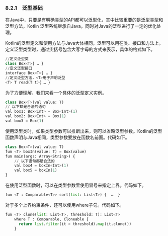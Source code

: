 ### 8.2.1　泛型基础

在Java中，只要是有明确类型的API都可以泛型化，其中比较重要的是泛型类型和泛型方法，Kotlin 泛型系统继承自Java，同时对Java的泛型进行了一定的优化处理。

Kotlin的泛型定义和使用方法与Java大体相同，泛型可以用在类、接口和方法上。定义泛型类型时，通过尖括号包含大写字母的方式来表示，具体的格式如下。

```python
//定义泛型类
class Box<T>{ … }
//定义泛型接口
interface Box<T>{ … }
//定义泛型方法，<T>用于声明泛型
<T> T read(T t){ … }
```

为了方便理解，我们来看一个具体的泛型定义实例。

```python
class Box<T>(val value: T)
// 以下都是合法的语句
val box1: Box<Int> = Box<Int>(1)
val box2: Box<Int> = Box(1)
val box3 = Box(1)
```

使用泛型类时，如果类型参数可以推断出来，则可以省略泛型参数。Kotlin的泛型函数声明与Java相同，类型参数要放在函数名前面。代码如下。

```python
class Box<T>(val value: T)
fun <T> boxIn(value: T) = Box(value)
fun main(args: Array<String>) {
    // 以下语句都是合法的
    val box4 = boxIn<Int>(1)
    val box5 = boxIn(1)
}
```

在使用泛型函数时，可以在类型参数里使用冒号来指定上界。代码如下。

```python
fun <T : Comparable<T>> sort(list: List<T>) {  …  }
```

对于多个上界约束条件，还可以使用where子句。代码如下。

```python
fun <T> clone(list: List<T>, threshold: T): List<T>
    where T : Comparable, Cloneable {
      return list.filter(it > threshold).map(it.clone())
    }
```

